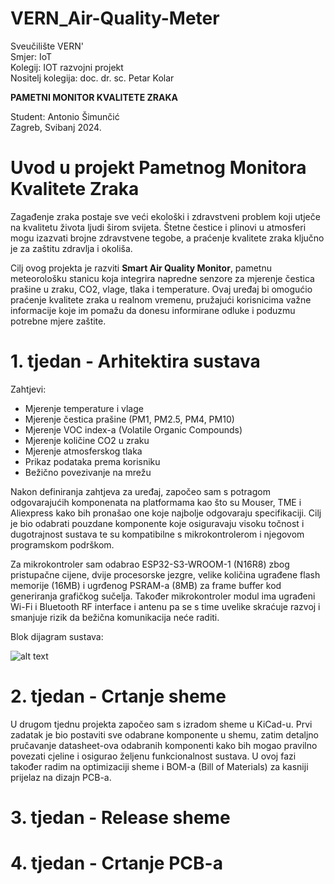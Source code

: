 # VERN_Air-Quality-Meter
Sveučilište VERN'  
Smjer: IoT  
Kolegij: IOT razvojni projekt  
Nositelj kolegija: doc. dr. sc. Petar Kolar  

**PAMETNI MONITOR KVALITETE ZRAKA**  

Student: Antonio Šimunčić  
Zagreb, Svibanj 2024.

# Uvod u projekt Pametnog Monitora Kvalitete Zraka

Zagađenje zraka postaje sve veći ekološki i zdravstveni problem koji utječe na kvalitetu života ljudi širom svijeta. Štetne čestice i plinovi u atmosferi mogu izazvati brojne zdravstvene tegobe, a praćenje kvalitete zraka ključno je za zaštitu zdravlja i okoliša.

Cilj ovog projekta je razviti **Smart Air Quality Monitor**, pametnu meteorološku stanicu koja integrira napredne senzore za mjerenje čestica prašine u zraku, CO2, vlage, tlaka i temperature. Ovaj uređaj bi omogućio praćenje kvalitete zraka u realnom vremenu, pružajući korisnicima važne informacije koje im pomažu da donesu informirane odluke i poduzmu potrebne mjere zaštite.

# 1. tjedan - Arhitektira sustava

Zahtjevi:
- Mjerenje temperature i vlage
- Mjerenje čestica prašine (PM1, PM2.5, PM4, PM10)
- Mjerenje VOC index-a (Volatile Organic Compounds)
- Mjerenje količine CO2 u zraku
- Mjerenje atmosferskog tlaka
- Prikaz podataka prema korisniku
- Bežično povezivanje na mrežu


Nakon definiranja zahtjeva za uređaj, započeo sam s potragom odgovarajućih komponenata na platformama kao što su Mouser, TME i Aliexpress kako bih pronašao one koje najbolje odgovaraju specifikaciji. Cilj je bio odabrati pouzdane komponente koje osiguravaju visoku točnost i dugotrajnost sustava te su kompatibilne s mikrokontrolerom i njegovom programskom podrškom.

Za mikrokontroler sam odabrao ESP32-S3-WROOM-1 (N16R8) zbog pristupačne cijene, dvije procesorske jezgre, velike količina ugrađene flash memorije (16MB) i ugrđenog PSRAM-a (8MB) za frame buffer kod generiranja grafičkog sučelja. Također mikrokontroler modul ima ugrađeni Wi-Fi i Bluetooth RF interface i antenu pa se s time uvelike skraćuje razvoj i smanjuje rizik da bežična komunikacija neće raditi.  

Blok dijagram sustava:  

![alt text](https://github.com/antoniosimuncic/VERN_Air-Quality-Meter/blob/main/Documentation/VERN_Air-Quality-Monitor.drawio.png?raw=true)  

# 2. tjedan - Crtanje sheme  

U drugom tjednu projekta započeo sam s izradom sheme u KiCad-u. Prvi zadatak je bio postaviti sve odabrane komponente u shemu, zatim detaljno pručavanje datasheet-ova odabranih komponenti kako bih mogao pravilno povezati cjeline i osigurao željenu funkcionalnost sustava. U ovoj fazi također radim na optimizaciji sheme i BOM-a (Bill of Materials) za kasniji prijelaz na dizajn PCB-a.  

# 3. tjedan - Release sheme  



# 4. tjedan - Crtanje PCB-a  


